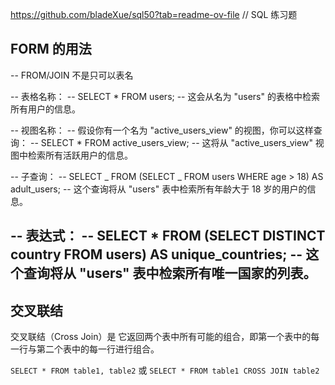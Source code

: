 https://github.com/bladeXue/sql50?tab=readme-ov-file // SQL 练习题

## FORM 的用法

-- FROM/JOIN 不是只可以表名

-- 表格名称：
-- SELECT \* FROM users;
-- 这会从名为 "users" 的表格中检索所有用户的信息。

-- 视图名称：
-- 假设你有一个名为 "active_users_view" 的视图，你可以这样查询：
-- SELECT \* FROM active_users_view;
-- 这将从 "active_users_view" 视图中检索所有活跃用户的信息。

-- 子查询：
-- SELECT _ FROM (SELECT _ FROM users WHERE age > 18) AS adult_users;
-- 这个查询将从 "users" 表中检索所有年龄大于 18 岁的用户的信息。

-- 表达式：
-- SELECT \* FROM (SELECT DISTINCT country FROM users) AS unique_countries;
-- 这个查询将从 "users" 表中检索所有唯一国家的列表。
--

## 交叉联结

交叉联结（Cross Join）是 它返回两个表中所有可能的组合，即第一个表中的每一行与第二个表中的每一行进行组合。

`SELECT * FROM table1, table2` 或 `SELECT * FROM table1 CROSS JOIN table2`
